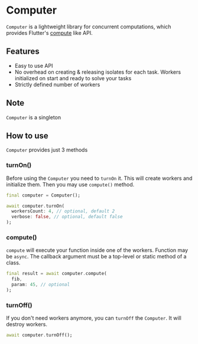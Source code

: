 # Computer

`Computer` is a lightweight library for concurrent computations, which provides Flutter's [compute](https://api.flutter.dev/flutter/foundation/compute.html) like API.

## Features

- Easy to use API
- No overhead on creating & releasing isolates for each task. Workers initialized on start and ready to solve your tasks
- Strictly defined number of workers

## Note

`Computer` is a singleton

## How to use

`Computer` provides just 3 methods

### turnOn()

Before using the `Computer` you need to `turnOn` it. This will create workers and initialize them. Then you may use `compute()` method.

```dart
final computer = Computer();

await computer.turnOn(
  workersCount: 4, // optional, default 2
  verbose: false, // optional, default false
);
```

### compute()

`compute` will execute your function inside one of the workers. Function may be `async`. The callback argument must be a top-level or static method of a class.

```dart
final result = await computer.compute(
  fib,
  param: 45, // optional
);
```

### turnOff()

If you don't need workers anymore, you can `turnOff` the `Computer`. It will destroy workers.

```dart
await computer.turnOff();
```
